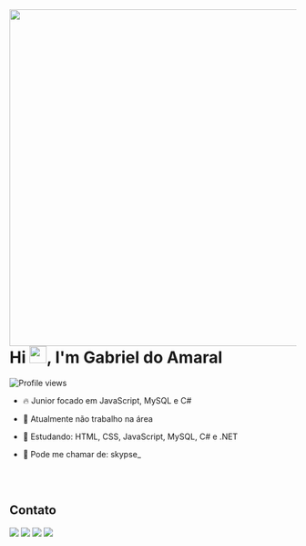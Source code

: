 <img align="right" height="590em" src="https://raw.githubusercontent.com/gist/skypse/2ebef65171ef3d5989857016fbc3d045/raw/0ae20725d9d2c1bef4c60f0fa7ad3c6e44432688/githubcard.svg"/>
<h1 align="left">Hi <img src="https://raw.githubusercontent.com/kaueMarques/kaueMarques/master/hi.gif" height="30px">, I'm Gabriel do Amaral</h1>
<p align="left"> <img src="https://komarev.com/ghpvc/?username=skypse&color=blueviolet" alt="Profile views" /> </p>

- 🔥 Junior focado em JavaScript, MySQL e C#

- 🔭 Atualmente não trabalho na área

- 💬 Estudando: HTML, CSS, JavaScript, MySQL, C# e .NET

- 🧐 Pode me chamar de: skypse_

<br><br>

## Contato
  <a href="https://www.instagram.com/skypse_/" target="_blank"><img src="https://img.shields.io/badge/-Instagram-%23E4405F?style=for-the-badge&logo=instagram&logoColor=white" target="_blank"></a>
 	<a href="https://twitch.com/skypse_" target="_blank"><img src="https://img.shields.io/badge/Twitch-9146FF?style=for-the-badge&logo=twitch&logoColor=white" target="_blank"></a>
  <a href = "mailto:contatogabrieldoamaralalves@gmail.com"><img src="https://img.shields.io/badge/-Gmail-%23333?style=for-the-badge&logo=gmail&logoColor=white" target="_blank"></a>
  <a href="" target="_blank"><img src="https://img.shields.io/badge/-LinkedIn-%230077B5?style=for-the-badge&logo=linkedin&logoColor=white" target="_blank"></a> 
